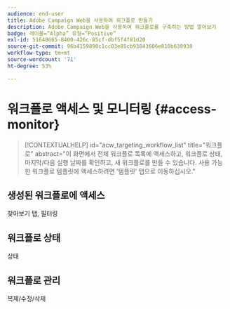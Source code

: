 ```yaml
---
audience: end-user
title: Adobe Campaign Web을 사용하여 워크플로 만들기
description: Adobe Campaign Web을 사용하여 워크플로를 구축하는 방법 알아보기
badge: 레이블=“Alpha” 유형=“Positive”
exl-id: 51648665-8400-426c-85cf-dbf5f4f81d20
source-git-commit: 96b4159890c1cc03e85cb93843606e810b630930
workflow-type: tm+mt
source-wordcount: '71'
ht-degree: 53%

---
```


# 워크플로 액세스 및 모니터링 {#access-monitor}


>[!CONTEXTUALHELP]
>id="acw_targeting_workflow_list"
>title="워크플로"
>abstract="이 화면에서 전체 워크플로 목록에 액세스하고, 워크플로 상태, 마지막/다음 실행 날짜를 확인하고, 새 워크플로를 만들 수 있습니다. 사용 가능한 워크플로 템플릿에 액세스하려면 &#39;템플릿&#39; 탭으로 이동하십시오."



## 생성된 워크플로에 액세스

찾아보기 탭, 필터링

## 워크플로 상태

상태

## 워크플로 관리

복제/수정/삭제
